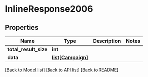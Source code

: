 # InlineResponse2006

## Properties
Name | Type | Description | Notes
------------ | ------------- | ------------- | -------------
**total_result_size** | **int** |  | 
**data** | [**list[Campaign]**](Campaign.md) |  | 

[[Back to Model list]](../README.md#documentation-for-models) [[Back to API list]](../README.md#documentation-for-api-endpoints) [[Back to README]](../README.md)


